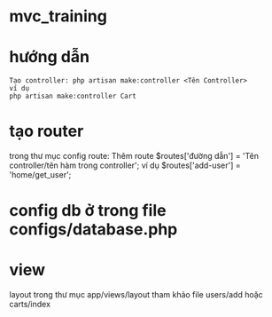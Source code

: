 # mvc_training

# hướng dẫn 
```
Tạo controller: php artisan make:controller <Tên Controller>
ví dụ 
php artisan make:controller Cart
```
# tạo router
trong thư mục config route:
Thêm route
$routes['đường dẫn'] = 'Tên controller/tên hàm trong controller';
ví dụ
$routes['add-user'] = 'home/get_user';

# config db ở trong file configs/database.php

# view 

layout trong thư mục app/views/layout
tham khảo file users/add hoặc carts/index